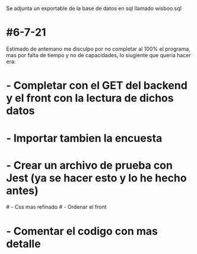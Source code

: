 #

Se adjunta un exportable de la base de datos en sql llamado wisboo.sql


# #6-7-21
 Estimado de antemano me disculpo por no completar al 100% el programa, mas por falta de tiempo y no de capacidades, lo siugiente que queria hacer era:

# - Completar con el GET del backend y el front con la lectura de dichos datos
# - Importar tambien la encuesta
# - Crear un archivo de prueba con Jest (ya se hacer esto y lo he hecho antes)
# - Css mas refinado
# - Ordenar el front
# - Comentar el codigo con mas detalle
 